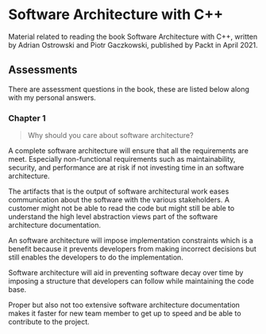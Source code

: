 # Software Architecture with C++

Material related to reading the book Software Architecture with C++, written by Adrian Ostrowski and Piotr Gaczkowski, published by Packt in April 2021.

## Assessments

There are assessment questions in the book, these are listed below along with my personal answers.

### Chapter 1

> Why should you care about software architecture?

A complete software architecture will ensure that all the requirements are meet. Especially non-functional requirements such as maintainability, security, and performance are at risk if not investing time in an software architecture.

The artifacts that is the output of software architectural work eases communication about the software with the various stakeholders. A customer might not be able to read the code but might still be able to understand the high level abstraction views part of the software architecture documentation.

An software architecture will impose implementation constraints which is a benefit because it prevents developers from making incorrect decisions but still enables the developers to do the implementation.

Software architecture will aid in preventing software decay over time by imposing a structure that developers can follow while maintaining the code base.

Proper but also not too extensive software architecture documentation makes it faster for new team member to get up to speed and be able to contribute to the project.
